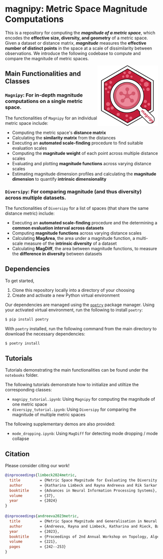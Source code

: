 # magnipy: Metric Space Magnitude Computations

This is a repository for computing the **_magnitude of a metric space_**, which encodes the **effective size, diversity, and geometry** of a metric space. Given a dataset or distance matrix, **_magnitude_** measures the **effective number of distinct points** in the space at a scale of dissimilarity between observations.
We introduce the following codebase to compute and compare the magnitude of metric spaces.

<p align="center">
<img src="assets/magnipy_logo.svg" alt="magnipy logo"  style="float: right; width: 200px; height: 200px; ">
</p>

## Main Functionalities and Classes

### `Magnipy`: For in-depth magnitude computations on a single metric space.

The functionalities of `Magnipy` for an individual metric space include:  
- Computing the metric space's **distance matrix**
- Calculating the **similarity matrix** from the distances
- Executing an **automated scale-finding** procedure to find suitable evaluation scales
- Computing the **magnitude weight** of each point across multiple distance scales
- Evaluating and plotting **magnitude functions** across varying distance scales
- Estimating magnitude dimension profiles and calculating the **magnitude dimension** to quantify **intrinsic dimensionality**

### `Diversipy`: For comparing magnitude (and thus diversity) across multiple datasets.

The functionalities of `Diversipy` for a list of spaces (that share the same distance metric) include: 
- Executing an **automated scale-finding** procedure and the determining a **common evaluation interval across datasets**
- Computing **magnitude functions** across varying distance scales
- Calculating **MagArea**, the area under a magnitude function, a multi-scale measure of the **intrinsic diversity** of a dataset
- Calculating **MagDiff**, the area between magnitude functions, to measure the **difference in diversity** between datasets

## Dependencies

To get started,
1. Clone this repository locally into a directory of your choosing
2. Create and activate a new Python virtual environment

Our dependencies are managed using the [`poetry`](https://python-poetry.org) package manager. Using your activated virtual environment, run the following to install `poetry`:

```python
$ pip install poetry
```

With `poetry` installed, run the following command from the main directory to download the necessary dependencies:

```python
$ poetry install
```

## Tutorials

Tutorials demonstrating the main functionalities can be found under the `notebooks` folder.

The following tutorials demonstrate how to initialize and utiltize the corresponding classes:
- `magnipy_tutorial.ipynb`:  Using `Magnipy` for computing the magnitude of one metric space
- `diversipy_tutorial.ipynb`: Using `Diversipy` for comparing the magnitude of multiple metric spaces

The following supplementary demos are also provided:
- `mode_dropping.ipynb`: Using `MagDiff` for detecting mode dropping / mode collapse


## Citation
Please consider citing our work!

```bibtex
@inproceedings{limbeck2024metric,
  title         = {Metric Space Magnitude for Evaluating the Diversity of Latent Representations}, 
  author        = {Katharina Limbeck and Rayna Andreeva and Rik Sarkar and Bastian Rieck},
  booktitle     = {Advances in Neural Information Processing Systems},
  volume        = {37},
  year          = {2024}
}

@inproceedings{andreeva2023metric,
  title         = {Metric Space Magnitude and Generalisation in Neural Networks},
  author        = {Andreeva, Rayna and Limbeck, Katharina and Rieck, Bastian and Sarkar, Rik},
  year          = {2023},
  booktitle     = {Proceedings of 2nd Annual Workshop on Topology, Algebra, and Geometry in Machine Learning~(TAG-ML)},
  volume        = {221},
  pages         = {242--253}
}
```
